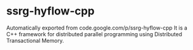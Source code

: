 # ssrg-hyflow-cpp
Automatically exported from code.google.com/p/ssrg-hyflow-cpp
It is a C++ framework for distributed parallel programming using Distributed Transactional Memory.
